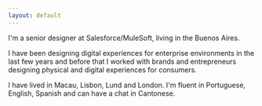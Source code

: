 ```yaml
---
layout: default
---
```

I'm a senior designer at Salesforce/MuleSoft, living in the Buenos Aires.

I have been designing digital experiences for enterprise environments in the last few years and before that I worked with brands and entrepreneurs designing physical and digital experiences for consumers.

I have lived in Macau, Lisbon, Lund and London. I'm fluent in Portuguese, English, Spanish and can have a chat in Cantonese.
